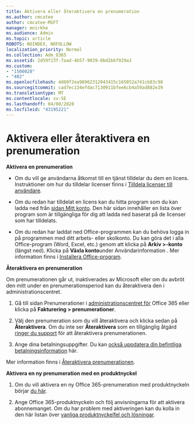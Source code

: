 ```yaml
---
title: Aktivera eller återaktivera en prenumeration
ms.author: cmcatee
author: cmcatee-MSFT
manager: mnirkhe
ms.audience: Admin
ms.topic: article
ROBOTS: NOINDEX, NOFOLLOW
localization_priority: Normal
ms.collection: Adm_O365
ms.assetid: 2d59f23f-7aad-4b57-9039-0bd2bbf929a3
ms.custom:
- "1500028"
- "482"
ms.openlocfilehash: 4d60f2ea98962312043415c165852a741cb83c98
ms.sourcegitcommit: cad7ec134efdac7130911bfee6cb4a59ad882e39
ms.translationtype: MT
ms.contentlocale: sv-SE
ms.lasthandoff: 04/08/2020
ms.locfileid: "43195221"
---
```

# <a name="activate-or-reactivate-a-subscription"></a>Aktivera eller återaktivera en prenumeration

**Aktivera en prenumeration**

- Om du vill ge användarna åtkomst till en tjänst tilldelar du dem en licens. Instruktioner om hur du tilldelar licenser finns i [Tilldela licenser till användare](https://docs.microsoft.com/microsoft-365/admin/manage/assign-licenses-to-users?view=o365-worldwide). 

- Om du redan har tilldelat en licens kan du hitta program som du kan ladda ned från [sidan Mitt konto](https://portal.office.com/account/#installs). Den här sidan innehåller en lista över program som är tillgängliga för dig att ladda ned baserat på de licenser som har tilldelats. 

- Om du redan har laddat ned Office-programmen kan du behöva logga in på programmen med ditt arbets- eller skolkonto. Du kan göra det i alla Office-program (Word, Excel, etc.) genom att klicka på **Arkiv >-konto** (längst ned). Klicka på **Växla konto**under Användarinformation . Mer information finns i [Installera Office-program](https://docs.microsoft.com/microsoft-365/admin/setup/install-applications). 

**Återaktivera en prenumeration**

Om prenumerationen går ut, inaktiverades av Microsoft eller om du avbröt den mitt under en prenumerationsperiod kan du återaktivera den i administrationscentret.
  
1. Gå till sidan Prenumerationer i [administrationscentret för](https://go.microsoft.com/fwlink/p/?linkid=842054) Office 365 eller klicka på **Fakturering > prenumerationer**.

2. Välj den prenumeration som du vill återaktivera och klicka sedan på **Återaktivera**. Om du inte ser **Återaktivera** som en tillgänglig åtgärd [ringer du support](https://support.office.com/article/call-support-32a17ca7-6fa0-4870-8a8d-e25ba4ccfd4b) för att återaktivera prenumerationen.

3. Ange dina betalningsuppgifter. Du kan [också uppdatera din befintliga betalningsinformation](https://docs.microsoft.com/microsoft-365/commerce/billing-and-payments/add-update-or-remove-credit-card-or-bank-account?view=o365-worldwide) här.

Mer information finns i [Återaktivera prenumerationen](https://docs.microsoft.com/office365/admin/subscriptions-and-billing/reactivate-your-subscription).

**Aktivera en ny prenumeration med en produktnyckel**

1. Om du vill aktivera en ny Office 365-prenumeration med produktnyckeln börjar [du här](https://support.office.com/article/where-to-enter-your-office-product-key-0a82e5ae-739e-4b92-a6f4-2ec780c185db). 

2. Ange Office 365-produktnyckeln och följ anvisningarna för att aktivera abonnemanget. Om du har problem med aktiveringen kan du kolla in den här listan över [vanliga produktnyckelfel och lösningar](https://docs.microsoft.com/microsoft-365/commerce/product-key-errors-and-solutions).
